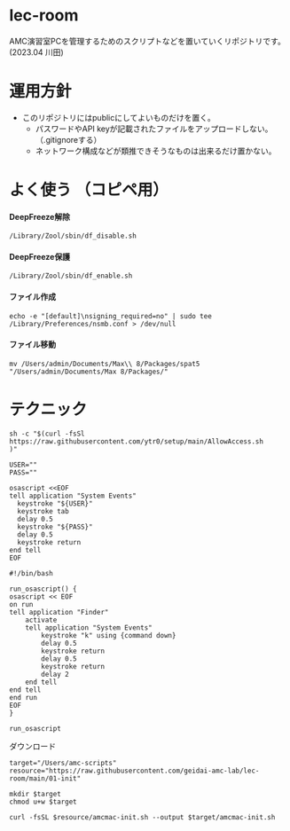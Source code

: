 # lec-room
AMC演習室PCを管理するためのスクリプトなどを置いていくリポジトリです。(2023.04 川田)

# 運用方針
- このリポジトリにはpublicにしてよいものだけを置く。
  - パスワードやAPI keyが記載されたファイルをアップロードしない。（.gitignoreする）
  - ネットワーク構成などが類推できそうなものは出来るだけ置かない。
  
# よく使う （コピペ用）

#### DeepFreeze解除
```
/Library/Zool/sbin/df_disable.sh
```

#### DeepFreeze保護 
```
/Library/Zool/sbin/df_enable.sh
```

#### ファイル作成
```
echo -e "[default]\nsigning_required=no" | sudo tee /Library/Preferences/nsmb.conf > /dev/null
```

#### ファイル移動
```
mv /Users/admin/Documents/Max\\ 8/Packages/spat5 "/Users/admin/Documents/Max 8/Packages/"
```

# テクニック
```
sh -c "$(curl -fsSl https://raw.githubusercontent.com/ytr0/setup/main/AllowAccess.sh
)"
```

```
USER=""
PASS=""

osascript <<EOF
tell application "System Events"
  keystroke "${USER}"
  keystroke tab
  delay 0.5
  keystroke "${PASS}"
  delay 0.5
  keystroke return
end tell
EOF
```

```
#!/bin/bash

run_osascript() {
osascript << EOF
on run
tell application "Finder"
    activate
    tell application "System Events"
        keystroke "k" using {command down}
        delay 0.5
        keystroke return
        delay 0.5
        keystroke return
        delay 2
    end tell
end tell
end run
EOF
}

run_osascript
```

ダウンロード
```
target="/Users/amc-scripts"
resource="https://raw.githubusercontent.com/geidai-amc-lab/lec-room/main/01-init"

mkdir $target
chmod u+w $target

curl -fsSL $resource/amcmac-init.sh --output $target/amcmac-init.sh
```


